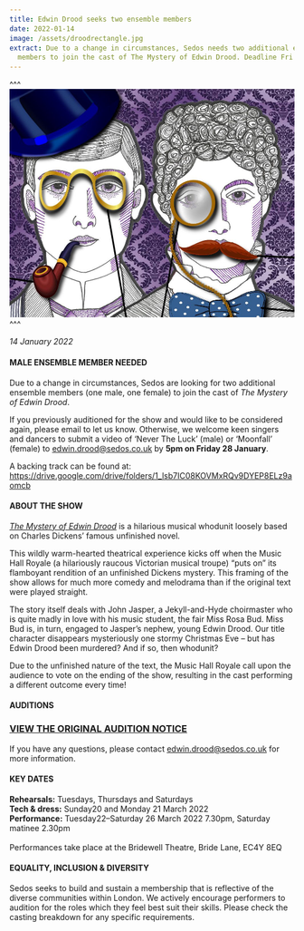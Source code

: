 ```yaml
---
title: Edwin Drood seeks two ensemble members
date: 2022-01-14
image: /assets/droodrectangle.jpg
extract: Due to a change in circumstances, Sedos needs two additional ensemble
  members to join the cast of The Mystery of Edwin Drood. Deadline Fri 21 Jan.
---
```

^^^ ![](/assets/droodrectangle.jpg)
^^^ 

*14 January 2022*

#### **MALE ENSEMBLE MEMBER NEEDED**

Due to a change in circumstances, Sedos are looking for two additional ensemble members (one male, one female) to join the cast of *The Mystery of Edwin Drood*. 

If you previously auditioned for the show and would like to be considered again, please email to let us know. Otherwise, we welcome keen singers and dancers to submit a video of ‘Never The Luck’ (male) or ‘Moonfall’ (female) to [edwin.drood@sedos.co.uk](mailto:edwin.drood@sedos.co.uk) by **5pm on Friday 28 January**. 

A backing track can be found at: [](https://drive.google.com/drive/folders/1_lsb7IC08KOVMxRQv9DYEP8ELz9aomcb?usp=sharing)<https://drive.google.com/drive/folders/1_lsb7IC08KOVMxRQv9DYEP8ELz9aomcb>

#### **ABOUT THE SHOW**

*[The Mystery of Edwin Drood](https://sedos.co.uk/shows/2022-the-mystery-of-edwin-drood)* is a hilarious musical whodunit loosely based on Charles Dickens’ famous unfinished novel. 

This wildly warm-hearted theatrical experience kicks off when the Music Hall Royale (a hilariously raucous Victorian musical troupe) “puts on” its flamboyant rendition of an unfinished Dickens mystery. This framing of the show allows for much more comedy and melodrama than if the original text were played straight.

The story itself deals with John Jasper, a Jekyll-and-Hyde choirmaster who is quite madly in love with his music student, the fair Miss Rosa Bud. Miss Bud is, in turn, engaged to Jasper’s nephew, young Edwin Drood. Our title character disappears mysteriously one stormy Christmas Eve – but has Edwin Drood been murdered? And if so, then whodunit?

Due to the unfinished nature of the text, the Music Hall Royale call upon the audience to vote on the ending of the show, resulting in the cast performing a different outcome every time!

#### **AUDITIONS**

### **[VIEW THE ORIGINAL AUDITION NOTICE](https://docs.google.com/document/d/1HoyNKNeB2tHIb5OeC08sjVYrNABF47286X0K1c5aMpo/edit)**

If you have any questions, please contact [edwin.drood@sedos.co.uk](mailto:edwin.drood@sedos.co.uk) for more information.

#### **KEY DATES**

**Rehearsals:** Tuesdays, Thursdays and Saturdays\
**Tech & dress:** Sunday20 and Monday 21 March 2022\
**Performance:** Tuesday22–Saturday 26 March 2022 7.30pm, Saturday matinee 2.30pm\
\
Performances take place at the Bridewell Theatre, Bride Lane, EC4Y 8EQ

#### **EQUALITY, INCLUSION & DIVERSITY**

Sedos seeks to build and sustain a membership that is reflective of the diverse communities within London. We actively encourage performers to audition for the roles which they feel best suit their skills. Please check the casting breakdown for any specific requirements.